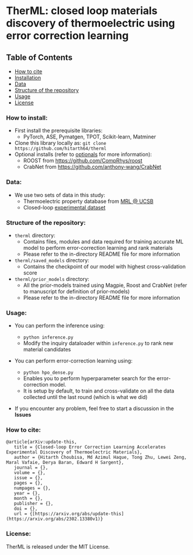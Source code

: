 # TherML: closed loop materials discovery of thermoelectric using error correction learning

## Table of Contents

- [How to cite](#how-to-cite)
- [Installation](#how-to-install)
- [Data](#data)
- [Structure of the repository](#structure-of-the-repository)
- [Usage](#usage)
- [License](#license)

### How to install: 
- First install the prerequisite libraries:
  * PyTorch, ASE, Pymatgen, TPOT, Scikit-learn, Matminer
- Clone this library locally as: ```git clone https://github.com/hitarth64/therml```
- Optional installs (refer to [optionals](therml/optionals.md) for more information):
  * ROOST from https://github.com/CompRhys/roost
  * CrabNet from https://github.com/anthony-wang/CrabNet

### Data: 
- We use two sets of data in this study:
  * Thermoelectric property database from [MRL @ UCSB](http://www.mrl.ucsb.edu:8080/datamine/thermoelectric.jsp)
  * Closed-loop [experimental dataset](therml/featurized_experimental_data.pkl)

### Structure of the repository:
- ```therml``` directory:
  * Contains files, modules and data required for training accurate ML model to perform error-correction learning and rank materials
  * Please refer to the in-directory README file for more information
- ```therml/saved_models``` directory:
  * Contains the checkpoint of our model with highest cross-validation score 
- ```therml/prior_models``` directory:
  * All the prior-models trained using Magpie, Roost and CrabNet (refer to manuscript for definition of prior-models)
  * Please refer to the in-directory README file for more information

### Usage:

- You can perform the inference using:
  * ```python inference.py```
  * Modify the inquiry dataloader within ```inference.py``` to rank new material candidates
  
- You can perform error-correction learning using:
  * ```python hpo_dense.py```
  * Enables you to perform hyperparameter search for the error-correction model.
  * It is setup by default, to train and cross-validate on all the data collected until the last round (which is what we did)
  
- If you encounter any problem, feel free to start a discussion in the **Issues**

### How to cite:
```
@article{arXiv:update-this,
   title = {Closed-loop Error Correction Learning Accelerates Experimental Discovery of Thermoelectric Materials},
   author = {Hitarth Choubisa, Md Azimul Haque, Tong Zhu, Lewei Zeng, Maral Vafaie, Derya Baran, Edward H Sargent},
   journal = {},
   volume = {},
   issue = {},
   pages = {},
   numpages = {},
   year = {},
   month = {},
   publisher = {},
   doi = {},
   url = {[https://arxiv.org/abs/update-this](https://arxiv.org/abs/2302.13380v1)}
 ```

### License:
TherML is released under the MIT License. 
